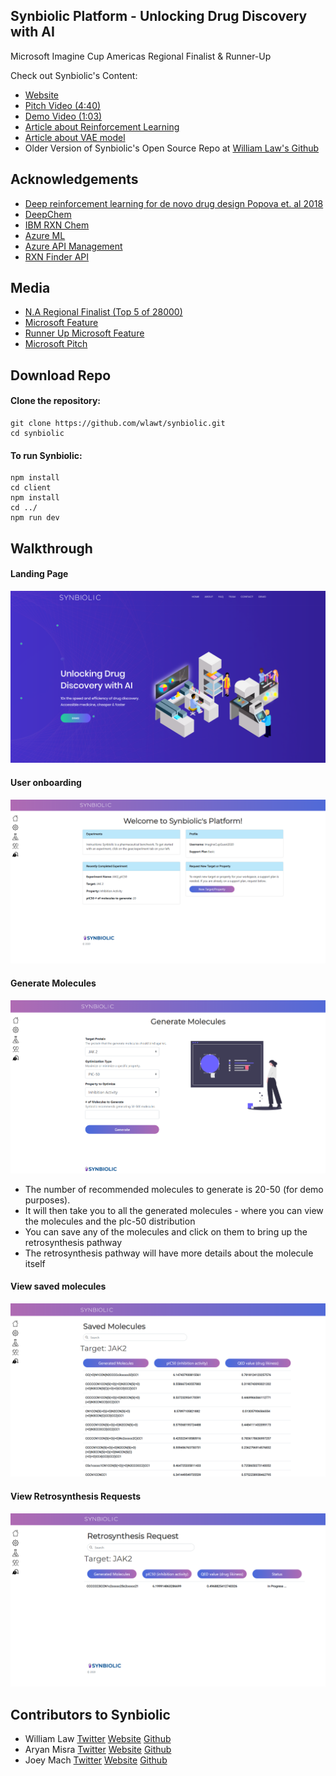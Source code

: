 ## Synbiolic Platform - Unlocking Drug Discovery with AI

Microsoft Imagine Cup Americas Regional Finalist & Runner-Up

Check out Synbiolic's Content:
- [Website](https://synbiolic.com/)
- [Pitch Video (4:40)](https://www.youtube.com/watch?v=vEfpFVIOYQY)
- [Demo Video (1:03)](https://www.youtube.com/watch?v=Kt6j1dJpIDA&feature=youtu.be)
- [Article about Reinforcement Learning](https://medium.com/datadriveninvestor/drug-design-made-fun-using-reinforcement-learning-212a4f867f33)
- [Article about VAE model](https://towardsdatascience.com/unlocking-drug-discovery-through-machine-learning-part-1-8b2a64333e07)
- Older Version of Synbiolic's Open Source Repo at [William Law's Github](https://github.com/wlawt/synbiolic)

## Acknowledgements

- [Deep reinforcement learning for de novo drug design Popova et. al 2018](https://advances.sciencemag.org/content/4/7/eaap7885)
- [DeepChem](https://github.com/deepchem/deepchem)
- [IBM RXN Chem](https://rxn.res.ibm.com/rxn/sign-in)
- [Azure ML](https://azure.microsoft.com/en-ca/services/machine-learning/)
- [Azure API Management](https://azure.microsoft.com/en-us/services/api-management/)
- [RXN Finder API](http://hulab.rxnfinder.org/smi2img/)

## Media
- [N.A Regional Finalist (Top 5 of 28000)](https://blogs.microsoft.com/latinx/2020/03/26/rounding-up-this-years-microsoft-imagine-cup-introducing-the-10-americas-regional-finalist-teams/?_lrsc=80d7de8f-0168-4ffc-8e0e-912c0a0377d5)
- [Microsoft Feature](https://news.microsoft.com/en-ca/2020/03/30/team-synbiolic-from-canada-wins-runner-up-position-at-the-2020-microsoft-imagine-cup-americas-regional-finals/)
- [Runner Up Microsoft Feature](https://techcommunity.microsoft.com/t5/student-developer-blog/congratulations-to-our-2020-imagine-cup-americas-regional-final/ba-p/1264942)
- [Microsoft Pitch](https://www.youtube.com/watch?v=OUDGOfMDOi0)

## Download Repo

#### Clone the repository:

```
git clone https://github.com/wlawt/synbiolic.git
cd synbiolic
```

#### To run Synbiolic:

```
npm install
cd client
npm install
cd ../
npm run dev
```

## Walkthrough

#### Landing Page

![Landing page](https://github.com/joeym-09/synbiolic/blob/master/client/src/components/img/landing.png)

#### User onboarding

![User onboarding](https://github.com/joeym-09/synbiolic/blob/master/client/src/components/img/welcome.png)

#### Generate Molecules

![Generate Molecules](https://github.com/joeym-09/synbiolic/blob/master/client/src/components/img/generate.png)

- The number of recommended molecules to generate is 20-50 (for demo purposes).
- It will then take you to all the generated molecules - where you can view the molecules and the plc-50 distribution
- You can save any of the molecules and click on them to bring up the retrosynthesis pathway
- The retrosynthesis pathway will have more details about the molecule itself

#### View saved molecules

![Saved Molecules](https://github.com/joeym-09/synbiolic/blob/master/client/src/components/img/saved.png)

#### View Retrosynthesis Requests

![Retrosynthesis Requests](https://github.com/joeym-09/synbiolic/blob/master/client/src/components/img/retro.png)

## Contributors to Synbiolic

- William Law [Twitter](https://twitter.com/wlaw_) [Website](https://wlawt.com/) [Github](https://github.com/wlawt)
- Aryan Misra [Twitter](https://twitter.com/AryanMisra7) [Website](https://aryanmisra.com/) [Github](https://github.com/aryanmisra)
- Joey Mach [Twitter](https://twitter.com/joeymach_) [Website](http://joeymach.com/) [Github](https://github.com/joeym-09)


